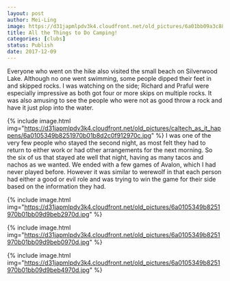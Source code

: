 ```yaml
---
layout: post
author: Mei-Ling
image: https://d31japmlpdv3k4.cloudfront.net/old_pictures/6a01bb09a3c88f970d01b8d2c0f90c970c-pi.jpg
title: All the Things to Do Camping!
categories: [clubs]
status: Publish
date: 2017-12-09
---
```



Everyone who went on the hike also visited the small beach on Silverwood Lake. Although no one went swimming, some people dipped their feet in and skipped rocks. I was watching on the side; Richard and Praful were especially impressive as both got four or more skips on multiple rocks. It was also amusing to see the people who were not as good throw a rock and have it just plop into the water.


{% include image.html img="https://d31japmlpdv3k4.cloudfront.net/old_pictures/caltech_as_it_happens/6a0105349b8251970b01b8d2c0f912970c.jpg" %}
I was one of the very few people who stayed the second night, as most felt they had to return to either work or had other arrangements for the next morning. So the six of us that stayed ate well that night, having as many tacos and nachos as we wanted. We ended with a few games of Avalon, which I had never played before. However it was similar to werewolf in that each person had either a good or evil role and was trying to win the game for their side based on the information they had.


{% include image.html img="https://d31japmlpdv3k4.cloudfront.net/old_pictures/6a0105349b8251970b01bb09d9beb2970d.jpg" %}

{% include image.html img="https://d31japmlpdv3k4.cloudfront.net/old_pictures/6a0105349b8251970b01bb09d9beb0970d.jpg" %}

{% include image.html img="https://d31japmlpdv3k4.cloudfront.net/old_pictures/6a0105349b8251970b01bb09d9beb4970d.jpg" %}

